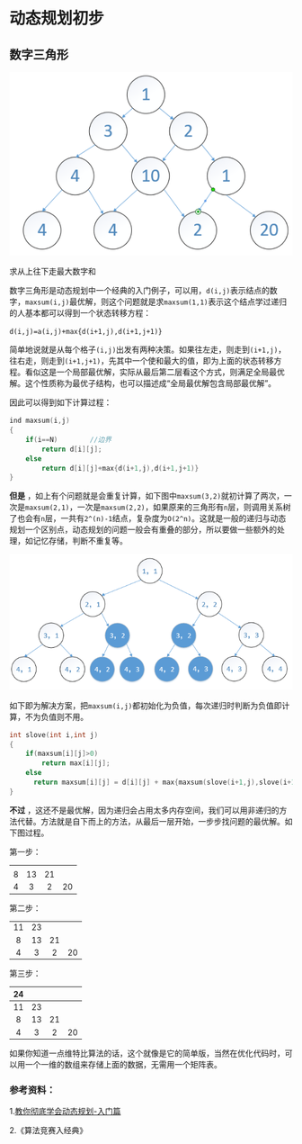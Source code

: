 # 动态规划初步

## 数字三角形

![数字三角形](./../../png/数字三角形.png)

求从上往下走最大数字和

数字三角形是动态规划中一个经典的入门例子，可以用，`d(i,j)`表示结点的数字，`maxsum(i,j)`最优解，则这个问题就是求`maxsum(1,1)`表示这个结点学过递归的人基本都可以得到一个状态转移方程：

`d(i,j)=a(i,j)+max{d(i+1,j),d(i+1,j+1)}`

简单地说就是从每个格子`(i,j)`出发有两种决策。如果往左走，则走到`(i+1,j)`，往右走，则走到`(i+1,j+1)`，先其中一个使和最大的值，即为上面的状态转移方程。看似这是一个局部最优解，实际从最后第二层看这个方式，则满足全局最优解。这个性质称为最优子结构，也可以描述成“全局最优解包含局部最优解”。

因此可以得到如下计算过程：

```c++
ind maxsum(i,j)
{
	if(i==N)		//边界
		return d[i][j];
	else
		return d[i][j]+max{d(i+1,j),d(i+1,j+1)}
}
```

**但是** ，如上有个问题就是会重复计算，如下图中`maxsum(3,2)`就初计算了两次，一次是`maxsum(2,1)`，一次是`maxsum(2,2)`，如果原来的三角形有`n`层，则调用关系树了也会有`n`层，一共有`2^(n)-1`结点，复杂度为`O(2^n)`。这就是一般的递归与动态规划一个区别点，动态规划的问题一般会有重叠的部分，所以要做一些额外的处理，如记忆存储，判断不重复等。

![重叠子问题](./../../png/重叠子问题.png)

如下即为解决方案，把`maxsum(i,j)`都初始化为负值，每次递归时判断为负值即计算，不为负值则不用。

```c++
int slove(int i,int j)
{
	if(maxsum[i][j]>0) 
      	return max[i][j];
  	else 
      return maxsum[i][j] = d[i][j] + max{maxsum(slove(i+1,j),slove(i+1,j+1))}
}
```

**不过** ，这还不是最优解，因为递归会占用太多内存空间，我们可以用非递归的方法代替。方法就是自下而上的方法，从最后一层开始，一步步找问题的最优解。如下图过程。

第一步：

|      |      |      |      |
| :--: | :--: | :--: | :--: |
|      |      |      |      |
|  8   |  13  |  21  |      |
|  4   |  3   |  2   |  20  |

第二步：

|      |      |      |      |
| :--: | :--: | :--: | :--: |
|  11  |  23  |      |      |
|  8   |  13  |  21  |      |
|  4   |  3   |  2   |  20  |

第三步：

|  24  |      |      |      |
| :--: | :--: | :--: | :--: |
|  11  |  23  |      |      |
|  8   |  13  |  21  |      |
|  4   |  3   |  2   |  20  |

如果你知道一点维特比算法的话，这个就像是它的简单版，当然在优化代码时，可以用一个一维的数组来存储上面的数据，无需用一个矩阵表。

### 参考资料：

1.[教你彻底学会动态规划-入门篇](http://blog.csdn.net/baidu_28312631/article/details/47418773)

2.《算法竞赛入经典》

